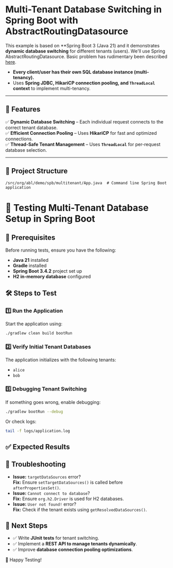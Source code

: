 # Multi-Tenant Database Switching in Spring Boot with AbstractRoutingDatasource

This example is based on **Spring Boot 3 (Java 21) and it demonstrates **dynamic database switching** for different tenants (users). We'll use Spring AbstractRoutingDatasource.
Basic problem has rudimentary been described [here](https://www.baeldung.com/spring-abstract-routing-data-source).

- **Every client/user has their own SQL database instance (multi-tenancy).**
- Uses **Spring JDBC, HikariCP connection pooling, and `ThreadLocal` context** to implement multi-tenancy.  

---

## 🧪 Features  

✅ **Dynamic Database Switching** – Each individual request connects to the correct tenant database.  
✅ **Efficient Connection Pooling** – Uses **HikariCP** for fast and optimized connections.  
✅ **Thread-Safe Tenant Management** – Uses **`ThreadLocal`** for per-request database selection.

---

## 📂 Project Structure  

```
/src/org/abl/demo/spb/multitenant/App.java  # Command line Spring Boot application
```

# 📌 Testing Multi-Tenant Database Setup in Spring Boot

## 🚀 Prerequisites

Before running tests, ensure you have the following:

- **Java 21** installed
- **Gradle** installed
- **Spring Boot 3.4.2** project set up
- **H2 in-memory database** configured

## 🛠 Steps to Test

### **1️⃣ Run the Application**

Start the application using:

```sh
./gradlew clean build bootRun
```

### **2️⃣ Verify Initial Tenant Databases**

The application initializes with the following tenants:

- `alice`
- `bob`

### **5️⃣ Debugging Tenant Switching**

If something goes wrong, enable debugging:

```sh
./gradlew bootRun --debug
```

Or check logs:

```sh
tail -f logs/application.log
```

## ✅ Expected Results


## 🛑 Troubleshooting

- **Issue:** `targetDataSources` error?\
  **Fix:** Ensure `setTargetDataSources()` is called before `afterPropertiesSet()`.
- **Issue:** `Cannot connect to database`?\
  **Fix:** Ensure `org.h2.Driver` is used for H2 databases.
- **Issue:** `User not found!` error?\
  **Fix:** Check if the tenant exists using `getResolvedDataSources()`.

## 🎯 Next Steps

- ✅ Write **JUnit tests** for tenant switching.
- ✅ Implement a **REST API to manage tenants dynamically**.
- ✅ Improve **database connection pooling optimizations**.

🚀 Happy Testing!


